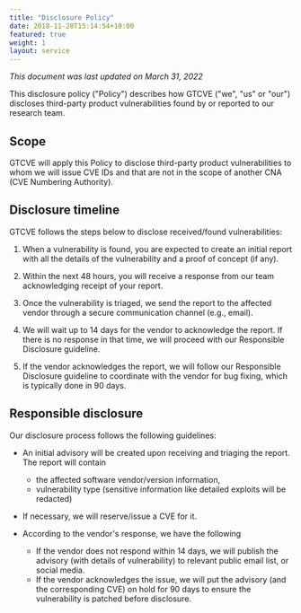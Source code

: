 ```yaml
---
title: "Disclosure Policy"
date: 2018-11-28T15:14:54+10:00
featured: true
weight: 1
layout: service
---
```


*This document was last updated on March 31, 2022*

This disclosure policy ("Policy") describes how GTCVE ("we", "us" or "our") discloses third-party product vulnerabilities found by or reported to our research team.

## Scope
GTCVE will apply this Policy to disclose third-party product vulnerabilities to whom we will issue CVE IDs and that are not in the scope of another CNA (CVE Numbering Authority).

## Disclosure timeline
GTCVE follows the steps below to disclose received/found vulnerabilities:

1. When a vulnerability is found, you are expected to create an initial report with all the details of the vulnerability and a proof of concept (if any).

2. Within the next 48 hours, you will receive a response from our team acknowledging receipt of your report.

3. Once the vulnerability is triaged, we send the report to the affected vendor through a secure communication channel (e.g., email).

4. We will wait up to 14 days for the vendor to acknowledge the report. If there is no response in that time, we will proceed with our Responsible Disclosure guideline.

5. If the vendor acknowledges the report, we will follow our Responsible Disclosure guideline to coordinate with the vendor for bug fixing, which is typically done in 90 days.


## Responsible disclosure
Our disclosure process follows the following guidelines:

- An initial advisory will be created upon receiving and triaging the report. The report will contain
  - the affected software vendor/version information,
  - vulnerability type (sensitive information like detailed exploits will be redacted)

- If necessary, we will reserve/issue a CVE for it.

- According to the vendor's response, we have the following 
  - If the vendor does not respond within 14 days, we will publish the advisory (with details of vulnerability) to relevant public email list, or social media.
  - If the vendor acknowledges the issue, we will put the advisory (and the corresponding CVE) on hold for 90 days to ensure the vulnerability is patched before disclosure.